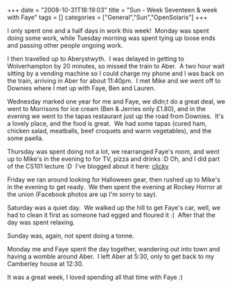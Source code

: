 +++
date = "2008-10-31T18:19:03"
title = "Sun - Week Seventeen & week with Faye"
tags = []
categories = ["General","Sun","OpenSolaris"]
+++

I only spent one and a half days in work this week!  Monday was spent doing some work, while Tuesday morning was spent tying up loose ends and passing other people ongoing work.

I then travelled up to Aberystwyth.  I was delayed in getting to Wolverhampton by 20 minutes, so missed the train to Aber.  A two hour wait sitting by a vending machine so I could charge my phone and I was back on the train, arriving in Aber for about 11:40pm.  I met Mike and we went off to Downies where I met up with Faye, Ben and Lauren.

Wednesday marked one year for me and Faye, we didn;t do a great deal, we went to Morrisons for ice cream (Ben &amp; Jerries only £1.80), and in the evening we went to the tapas restaurant just up the road from Downies.  It's a lovely place, and the food is great.  We had some tapas (cured ham, chicken salad, meatballs, beef croquets and warm vegetables), and the some paella.

Thursday was spent doing not a lot, we rearranged Faye's room, and went up to Mike's in the evening to for TV, pizza and drinks :D
Oh, and I did part of the CS101 lecture :D  I've blogged about it here: [clicky][1]

Friday we ran around looking for Halloween gear, then rushed up to Mike's in the evening to get ready.  We then spent the evening at Rockey Horror at the union (Facebook photos are up I'm sorry to say).

Saturday was a quiet day.  We walked up the hill to get Faye's car, well, we had to clean it first as someone had egged and floured it :(  After that the day was spent relaxing.

Sunday was, again, not spent doing a tonne.

Monday me and Faye spent the day together, wandering out into town and having a womble around Aber.  I left Aber at 5:30, only to get back to my Camberley house at 12:30.

It was a great week, I loved spending all that time with Faye :)

  [1]: http://hashbang0.com/2008/10/31/opensolaris-cs101/
